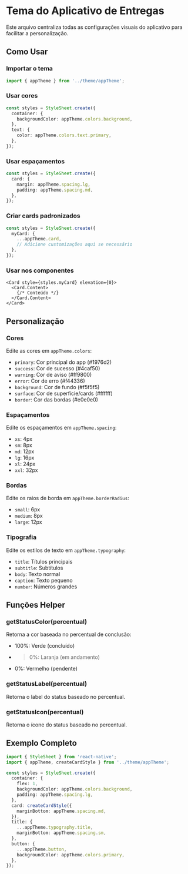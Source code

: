 # Tema do Aplicativo de Entregas

Este arquivo centraliza todas as configurações visuais do aplicativo para facilitar a personalização.

## Como Usar

### Importar o tema
```typescript
import { appTheme } from '../theme/appTheme';
```

### Usar cores
```typescript
const styles = StyleSheet.create({
  container: {
    backgroundColor: appTheme.colors.background,
  },
  text: {
    color: appTheme.colors.text.primary,
  },
});
```

### Usar espaçamentos
```typescript
const styles = StyleSheet.create({
  card: {
    margin: appTheme.spacing.lg,
    padding: appTheme.spacing.md,
  },
});
```

### Criar cards padronizados
```typescript
const styles = StyleSheet.create({
  myCard: {
    ...appTheme.card,
    // Adicione customizações aqui se necessário
  },
});
```

### Usar nos componentes
```tsx
<Card style={styles.myCard} elevation={0}>
  <Card.Content>
    {/* Conteúdo */}
  </Card.Content>
</Card>
```

## Personalização

### Cores
Edite as cores em `appTheme.colors`:
- `primary`: Cor principal do app (#1976d2)
- `success`: Cor de sucesso (#4caf50)
- `warning`: Cor de aviso (#ff9800)
- `error`: Cor de erro (#f44336)
- `background`: Cor de fundo (#f5f5f5)
- `surface`: Cor de superfície/cards (#ffffff)
- `border`: Cor das bordas (#e0e0e0)

### Espaçamentos
Edite os espaçamentos em `appTheme.spacing`:
- `xs`: 4px
- `sm`: 8px
- `md`: 12px
- `lg`: 16px
- `xl`: 24px
- `xxl`: 32px

### Bordas
Edite os raios de borda em `appTheme.borderRadius`:
- `small`: 6px
- `medium`: 8px
- `large`: 12px

### Tipografia
Edite os estilos de texto em `appTheme.typography`:
- `title`: Títulos principais
- `subtitle`: Subtítulos
- `body`: Texto normal
- `caption`: Texto pequeno
- `number`: Números grandes

## Funções Helper

### getStatusColor(percentual)
Retorna a cor baseada no percentual de conclusão:
- 100%: Verde (concluído)
- > 0%: Laranja (em andamento)
- 0%: Vermelho (pendente)

### getStatusLabel(percentual)
Retorna o label do status baseado no percentual.

### getStatusIcon(percentual)
Retorna o ícone do status baseado no percentual.

## Exemplo Completo

```typescript
import { StyleSheet } from 'react-native';
import { appTheme, createCardStyle } from '../theme/appTheme';

const styles = StyleSheet.create({
  container: {
    flex: 1,
    backgroundColor: appTheme.colors.background,
    padding: appTheme.spacing.lg,
  },
  card: createCardStyle({
    marginBottom: appTheme.spacing.md,
  }),
  title: {
    ...appTheme.typography.title,
    marginBottom: appTheme.spacing.sm,
  },
  button: {
    ...appTheme.button,
    backgroundColor: appTheme.colors.primary,
  },
});
```
